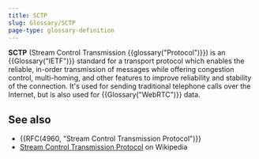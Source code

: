 ```yaml
---
title: SCTP
slug: Glossary/SCTP
page-type: glossary-definition
---
```




**SCTP** (Stream Control Transmission {{glossary("Protocol")}}) is an {{Glossary("IETF")}} standard for a transport protocol which enables the reliable, in-order transmission of messages while offering congestion control, multi-homing, and other features to improve reliability and stability of the connection. It's used for sending traditional telephone calls over the Internet, but is also used for {{Glossary("WebRTC")}} data.

## See also

- {{RFC(4960, "Stream Control Transmission Protocol")}}
- [Stream Control Transmission Protocol](https://en.wikipedia.org/wiki/Stream_Control_Transmission_Protocol) on Wikipedia
